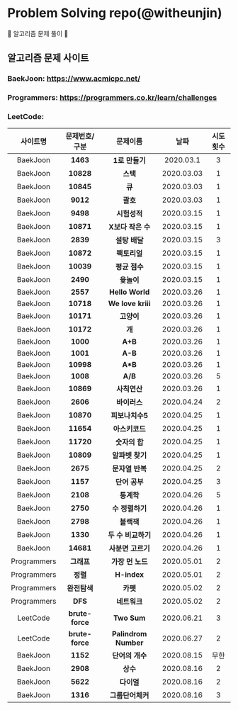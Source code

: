 # Problem Solving repo(@witheunjin)
:notebook_with_decorative_cover: 알고리즘 문제 풀이 :notebook_with_decorative_cover:


## 알고리즘 문제 사이트
### BaekJoon: https://www.acmicpc.net/
### Programmers: https://programmers.co.kr/learn/challenges
### LeetCode: 
| 사이트명 | 문제번호/구분 | 문제이름 | 날짜 | 시도횟수|
|:-----:|:-----:|:-----:|:--:|:-----:|
|BaekJoon| **1463**|**1로 만들기**|2020.03.1|3|
|BaekJoon| **10828**|**스택** |2020.03.03|1|
|BaekJoon| **10845**|**큐**|2020.03.03|1|
|BaekJoon| **9012**|**괄호** |2020.03.03|1|
|BaekJoon|**9498**|**시험성적**|2020.03.15|1|
|BaekJoon|**10871**|**X보다 작은 수**|2020.03.15|1|
|BaekJoon|**2839**|**설탕 배달**|2020.03.15|3|
|BaekJoon|**10872**|**팩토리얼**|2020.03.15|1|
|BaekJoon|**10039**|**평균 점수**|2020.03.15|1|
|BaekJoon|**2490**|**윷놀이**|2020.03.15|1|
|BaekJoon|**2557**|**Hello World**|2020.03.26|1|
|BaekJoon|**10718**|**We love kriii**|2020.03.26|1|
|BaekJoon|**10171**|**고양이**|2020.03.26|1|
|BaekJoon|**10172**|**개**|2020.03.26|1|
|BaekJoon|**1000**|**A+B**|2020.03.26|1|
|BaekJoon|**1001**|**A-B**|2020.03.26|1|
|BaekJoon|**10998**|**A\*B**|2020.03.26|1|
|BaekJoon|**1008**|**A/B**|2020.03.26|5|
|BaekJoon|**10869**|**사칙연산**|2020.03.26|1|
|BaekJoon|**2606**|**바이러스**|2020.04.24|2|
|BaekJoon|**10870**|**피보나치수5**|2020.04.25|1|
|BaekJoon|**11654**|**아스키코드**|2020.04.25|1|
|BaekJoon|**11720**|**숫자의 합**|2020.04.25|1|
|BaekJoon|**10809**|**알파벳 찾기**|2020.04.25|1|
|BaekJoon|**2675**|**문자열 반복**|2020.04.25|2|
|BaekJoon|**1157**|**단어 공부**|2020.04.25|3|
|BaekJoon|**2108**|**통계학**|2020.04.26|5|
|BaekJoon|**2750**|**수 정렬하기**|2020.04.26|1|
|BaekJoon|**2798**|**블랙잭**|2020.04.26|1|
|BaekJoon|**1330**|**두 수 비교하기**|2020.04.26|1|
|BaekJoon|**14681**|**사분면 고르기**|2020.04.26|1|
|Programmers|**그래프**|**가장 먼 노드**|2020.05.01|2|
|Programmers|**정렬**|**H-index**|2020.05.01|2|
|Programmers|**완전탐색**|**카펫**|2020.05.02|2|
|Programmers|**DFS**|**네트워크**|2020.05.02|2|
|LeetCode|**brute-force**|**Two Sum**|2020.06.21|3|
|LeetCode|**brute-force**|**Palindrom Number**|2020.06.27|2|
|BaekJoon|**1152**|**단어의 개수**|2020.08.15|무한|
|BaekJoon|**2908**|**상수**|2020.08.16|2|
|BaekJoon|**5622**|**다이얼**|2020.08.16|2|
|BaekJoon|**1316**|**그룹단어체커**|2020.08.16|3|
